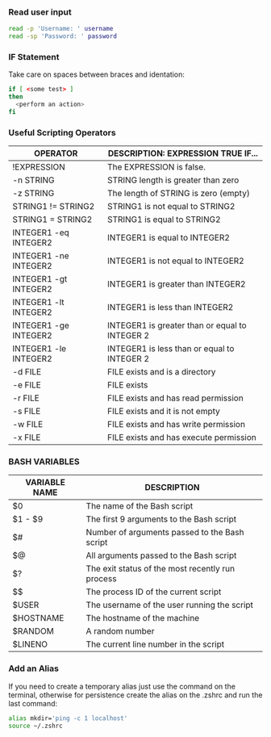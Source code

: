 ### Read user input
```bash
read -p 'Username: ' username
read -sp 'Password: ' password
```

### IF Statement
Take care on spaces between braces and identation:
```bash
if [ <some test> ]
then
  <perform an action>
fi
```

### Useful Scripting Operators
| OPERATOR | DESCRIPTION: EXPRESSION TRUE IF... |
|----------|------------------------------------|
| !EXPRESSION | The EXPRESSION is false. |
| -n STRING | STRING length is greater than zero |
| -z STRING | The length of STRING is zero (empty) |
| STRING1 != STRING2 | STRING1 is not equal to STRING2 |
| STRING1 = STRING2 | STRING1 is equal to STRING2 |
| INTEGER1 -eq INTEGER2 | INTEGER1 is equal to INTEGER2 |
| INTEGER1 -ne INTEGER2 | INTEGER1 is not equal to INTEGER2 |
| INTEGER1 -gt INTEGER2 | INTEGER1 is greater than INTEGER2 |
| INTEGER1 -lt INTEGER2 | INTEGER1 is less than INTEGER2 |
| INTEGER1 -ge INTEGER2 | INTEGER1 is greater than or equal to INTEGER 2 |
| INTEGER1 -le INTEGER2 | INTEGER1 is less than or equal to INTEGER 2 |
| -d FILE | FILE exists and is a directory |
| -e FILE | FILE exists |
| -r FILE | FILE exists and has read permission |
| -s FILE | FILE exists and it is not empty |
| -w FILE | FILE exists and has write permission |
| -x FILE | FILE exists and has execute permission |

### BASH VARIABLES
| VARIABLE NAME | DESCRIPTION |
|---------------|-------------|
| $0 | The name of the Bash script |
| $1 - $9 | The first 9 arguments to the Bash script |
| $# | Number of arguments passed to the Bash script |
| $@ | All arguments passed to the Bash script |
| $? | The exit status of the most recently run process |
| \$$ | The process ID of the current script |
| $USER | The username of the user running the script |
| $HOSTNAME | The hostname of the machine |
| $RANDOM | A random number |
| $LINENO | The current line number in the script |

### Add an Alias
If you need to create a temporary alias just use the command on the terminal, otherwise for persistence create the alias on the .zshrc and run the last command:
```bash
alias mkdir='ping -c 1 localhost'
source ~/.zshrc
```
